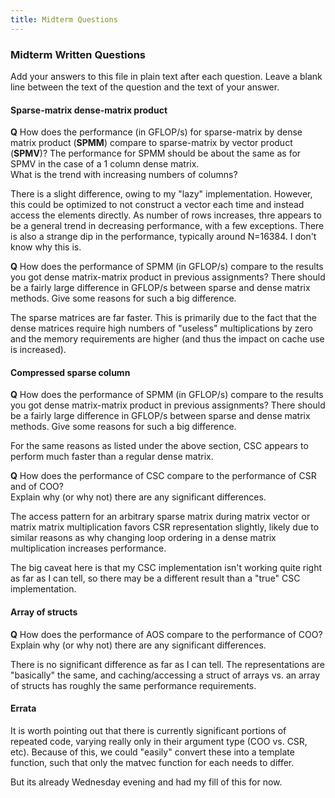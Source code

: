 ```yaml
---
title: Midterm Questions
---
```


### Midterm Written Questions

Add your answers to this file in plain text after each question.  Leave a blank line between the text of the question and the text of your answer.


#### Sparse-matrix dense-matrix product


**Q**
How
does the performance (in GFLOP/s) for sparse-matrix by dense matrix product (**SPMM**) compare 
to sparse-matrix by vector product (**SPMV**)?
The performance for SPMM should be about the same as for SPMV in the case of a 1 column dense matrix.  
What is the trend with increasing numbers of columns?  

There is a slight difference, owing to my "lazy" implementation. However, this could be optimized
to not construct a vector each time and instead access the elements directly. As number of rows
increases, thre appears to be a general trend in decreasing performance, with a few exceptions.
There is also a strange dip in the performance, typically around N=16384. I don't know why this is.



**Q**
How
does the performance of SPMM (in GFLOP/s) compare to the results you got dense matrix-matrix product in previous assignments?   There
should be a fairly large difference in GFLOP/s between sparse and dense matrix
methods.  Give some reasons for such a big difference.

The sparse matrices are far faster. This is primarily due to the fact that the dense matrices require
high numbers of "useless" multiplications by zero and the memory requirements are higher (and thus the
impact on cache use is increased).



#### Compressed sparse column

**Q** 
How
does the performance of SPMM (in GFLOP/s) compare to the results you got dense matrix-matrix product in previous assignments?   There
should be a fairly large difference in GFLOP/s between sparse and dense matrix
methods.  Give some reasons for such a big difference.

For the same reasons as listed under the above section, CSC appears to perform much faster than a
regular dense matrix.


**Q**
How does the performance of CSC compare to the performance of CSR and of COO?  
Explain why (or why not) there are any significant differences.

The access pattern for an arbitrary sparse matrix during matrix vector or matrix matrix multiplication
favors CSR representation slightly, likely due to similar reasons as why changing loop ordering
in a dense matrix multiplication increases performance.

The big caveat here is that my CSC implementation isn't working quite right as far as I can tell,
so there may be a different result than a "true" CSC implementation.


#### Array of structs

**Q**
How does the performance of AOS compare to the performance of  COO?  
Explain why (or why not) there are any significant differences.

There is no significant difference as far as I can tell. The representations are "basically" the
same, and caching/accessing a struct of arrays vs. an array of structs has roughly the same
performance requirements.


#### Errata

It is worth pointing out that there is currently significant portions of repeated code, varying really only in their argument
type (COO vs. CSR, etc). Because of this, we could "easily" convert these into a template function, such that only the matvec
function for each needs to differ.

But its already Wednesday evening and had my fill of this for now.
